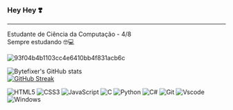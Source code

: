 ### Hey Hey ❣️
***

Estudante de Ciência da Computação - 4/8  
Sempre estudando 🤓💻  


![93f04b4b1103cc4e6410bb4f831acb6c](https://github.com/bytefixer/bytefixer/assets/102484994/5c5c3eb6-d568-47e3-9f70-28a1977933f8)

![Bytefixer's GitHub stats](https://github-readme-stats.vercel.app/api?username=bytefixer&theme=midnight-purple&show_icons=true)  
[![GitHub Streak](https://streak-stats.demolab.com/?user=bytefixer&theme=buefy-dark&background=000&border=30A3DC&dates=FFF)](https://git.io/streak-stats)  

![HTML5](https://img.shields.io/badge/HTML5-E34F26?style=for-the-badge&logo=html5&logoColor=white)
![CSS3](https://img.shields.io/badge/CSS3-1572B6?style=for-the-badge&logo=css3&logoColor=white)
![JavaScript](https://img.shields.io/badge/JavaScript-F7DF1E?style=for-the-badge&logo=javascript&logoColor=black)
![C](https://img.shields.io/badge/C-00599C?style=for-the-badge&logo=c&logoColor=white)
![Python](https://img.shields.io/badge/Python-14354C?style=for-the-badge&logo=python&logoColor=white)
![C#](https://img.shields.io/badge/C%23-239120?style=for-the-badge&logo=c-sharp&logoColor=white)
![Git](https://img.shields.io/badge/GIT-E44C30?style=for-the-badge&logo=git&logoColor=white)
![Vscode](https://img.shields.io/badge/Vscode-007ACC?style=for-the-badge&logo=visual-studio-code&logoColor=white)
![Windows](https://img.shields.io/badge/Windows-000?style=for-the-badge&logo=windows&logoColor=2CA5E0)

